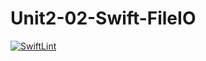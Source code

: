 # Unit2-02-Swift-FileIO
[![SwiftLint](README.md/../../../workflows/SwiftLint/badge.svg)](README.md/../../../actions)
